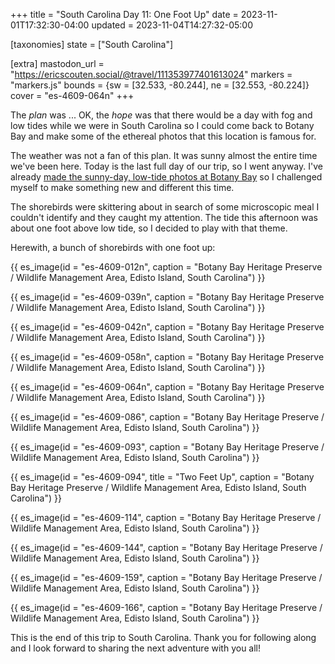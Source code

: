 +++
title = "South Carolina Day 11: One Foot Up"
date = 2023-11-01T17:32:30-04:00
updated = 2023-11-04T14:27:32-05:00

[taxonomies]
state = ["South Carolina"]

[extra]
mastodon_url = "https://ericscouten.social/@travel/111353977401613024"
markers = "markers.js"
bounds = {sw = [32.533, -80.244], ne = [32.553, -80.224]}
cover = "es-4609-064n"
+++

The _plan_ was ... OK, the _hope_ was that there would be a day with fog and low tides while we were in South Carolina so I could come back to Botany Bay and make some of the ethereal photos that this location is famous for.

<!-- more -->

The weather was not a fan of this plan. It was sunny almost the entire time we've been here. Today is the last full day of our trip, so I went anyway. I've already [made the sunny-day, low-tide photos at Botany Bay](/2022/11-28+south-carolina/06-bonus-day-botany-bay/) so I challenged myself to make something new and different this time.

The shorebirds were skittering about in search of some microscopic meal I couldn't identify and they caught my attention. The tide this afternoon was about one foot above low tide, so I decided to play with that theme.

Herewith, a bunch of shorebirds with one foot up:

{{ es_image(id = "es-4609-012n", caption = "Botany Bay Heritage Preserve / Wildlife Management Area, Edisto Island, South Carolina") }}

{{ es_image(id = "es-4609-039n", caption = "Botany Bay Heritage Preserve / Wildlife Management Area, Edisto Island, South Carolina") }}

{{ es_image(id = "es-4609-042n", caption = "Botany Bay Heritage Preserve / Wildlife Management Area, Edisto Island, South Carolina") }}

{{ es_image(id = "es-4609-058n", caption = "Botany Bay Heritage Preserve / Wildlife Management Area, Edisto Island, South Carolina") }}

{{ es_image(id = "es-4609-064n", caption = "Botany Bay Heritage Preserve / Wildlife Management Area, Edisto Island, South Carolina") }}

{{ es_image(id = "es-4609-086", caption = "Botany Bay Heritage Preserve / Wildlife Management Area, Edisto Island, South Carolina") }}

{{ es_image(id = "es-4609-093", caption = "Botany Bay Heritage Preserve / Wildlife Management Area, Edisto Island, South Carolina") }}

{{ es_image(id = "es-4609-094", title = "Two Feet Up", caption = "Botany Bay Heritage Preserve / Wildlife Management Area, Edisto Island, South Carolina") }}

{{ es_image(id = "es-4609-114", caption = "Botany Bay Heritage Preserve / Wildlife Management Area, Edisto Island, South Carolina") }}

{{ es_image(id = "es-4609-144", caption = "Botany Bay Heritage Preserve / Wildlife Management Area, Edisto Island, South Carolina") }}

{{ es_image(id = "es-4609-159", caption = "Botany Bay Heritage Preserve / Wildlife Management Area, Edisto Island, South Carolina") }}

{{ es_image(id = "es-4609-166", caption = "Botany Bay Heritage Preserve / Wildlife Management Area, Edisto Island, South Carolina") }}

This is the end of this trip to South Carolina. Thank you for following along and I look forward to sharing the next adventure with you all!
